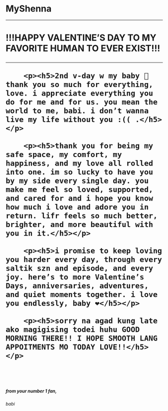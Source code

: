 # MyShenna
<html>
	<head>
		<title>To My Love</title>
	</head>
<hr/>
	<body>
		<h1>!!!HAPPY VALENTINE’S DAY TO MY FAVORITE HUMAN TO EVER EXIST!!!

<hr/>

		<p><h5>2nd v-day w my baby 🥹 thank you so much for everything, love. i appreciate everything you do for me and for us. you mean the world to me, babi. i don’t wanna live my life without you :(( .</h5></p>

		<p><h5>thank you for being my safe space, my comfort, my happiness, and my love all rolled into one. im so lucky to have you by my side every single day. you make me feel so loved, supported, and cared for and i hope you know how much i love and adore you in return. lifr feels so much better, brighter, and more beautiful with you in it.</h5></p>

		<p><h5>i promise to keep loving you harder every day, through every saltik szn and episode, and every joy. here’s to more Valentine’s Days, anniversaries, adventures, and quiet moments together. i love you endlessly, baby ❤️</h5></p>

		<p><h5>sorry na agad kung late ako magigising todei huhu GOOD MORNING THERE!! I HOPE SMOOTH LANG APPOITMENTS MO TODAY LOVE!!</h5></p>

<p> </p>
<br/>
<p> </p>
		<p> <h5>from your number 1 fan,<br/><h6>babi</h6>




